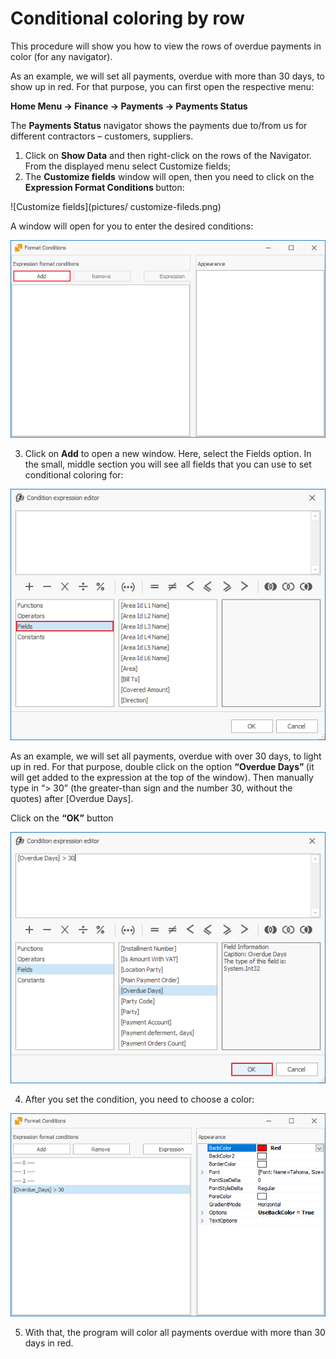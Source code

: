 # Conditional coloring by row

This procedure will show you how to view the rows of overdue payments in color (for any navigator). 

As an example, we will set all payments, overdue with more than 30 days, to show up in red. For that purpose, you can first open the respective menu: 

<b>Home Menu -> Finance -> Payments -> Payments Status </b>

The <b>Payments Status</b> navigator shows the payments due to/from us for different contractors – customers, suppliers.

1.	Click on <b>Show Data</b> and then right-click on the rows of the Navigator. From the displayed menu select Customize fields; 
2.	The <b> Customize fields</b> window will open, then you need to click on the <b>Expression Format Conditions </b> button: 

![Customize fields](pictures/ customize-fileds.png)
 
A window will open for you to enter the desired conditions:

![Format Conditions](pictures/format-conditions.png)

3.	Click on <b>Add</b> to open a new window. Here, select the Fields option. In the small, middle section you will see all fields that you can use to set conditional coloring for:

![Condition expression editor](pictures/condition-expression-editor.png)
 
As an example, we will set all payments, overdue with over 30 days, to light up in red. For that purpose, double click on the option <b> “Overdue Days” </b> (it will get added to the expression at the top of the window). Then manually type in “> 30” (the greater-than sign and the number 30, without the quotes) after [Overdue Days].

Click on the <b>“OK”</b> button

![Overdue Days](pictures/overdue-days.png)

4.	After you set the condition, you need to choose a color:

![Selecting color](pictures/select-color.png)

5.	With that, the program will color all payments overdue with more than 30 days in red.
